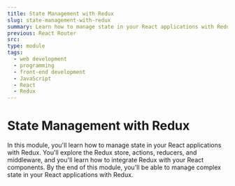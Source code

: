 ```yaml
---
title: State Management with Redux
slug: state-management-with-redux
summary: Learn how to manage state in your React applications with Redux, a popular JavaScript library for state management. Master the basics of Redux with our course.
previous: React Router
src:
type: module
tags:
  - web development
  - programming
  - front-end development
  - JavaScript
  - React
  - Redux
---
```


# State Management with Redux

In this module, you'll learn how to manage state in your React applications with Redux. You'll explore the Redux store, actions, reducers, and middleware, and you'll learn how to integrate Redux with your React components. By the end of this module, you'll be able to manage complex state in your React applications with Redux.
